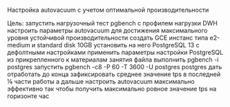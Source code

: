 Настройка autovacuum с учетом оптимальной производительности

Цель:
запустить нагрузочный тест pgbench с профилем нагрузки DWH
настроить параметры autovacuum для достижения максимального уровня устойчивой производительности
создать GCE инстанс типа e2-medium и standard disk 10GB
установить на него PostgreSQL 13 с дефолтными настройками
применить параметры настройки PostgreSQL из прикрепленного к материалам занятия файла
выполнить pgbench -i postgres
запустить pgbench -c8 -P 60 -T 3600 -U postgres postgres
дать отработать до конца
зафиксировать среднее значение tps в последней ⅙ части работы
а дальше настроить autovacuum максимально эффективно
так чтобы получить максимально ровное значение tps на горизонте час
